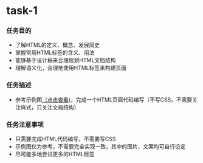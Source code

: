 # task-1
### 任务目的
* 了解HTML的定义、概念、发展简史<br>
* 掌握常用HTML标签的含义、用法<br>
* 能够基于设计稿来合理规划HTML文档结构<br>
* 理解语义化，合理地使用HTML标签来构建页面<br>
### 任务描述
* 参考示例图[（点击查看)](http://7xrp04.com1.z0.glb.clouddn.com/task_1_1_1.jpg)，完成一个HTML页面代码编写（不写CSS，不需要关注样式，只关注文档结构）<br>
### 任务注意事项
* 只需要完成HTML代码编写，不需要写CSS<br>
* 示例图仅为参考，不需要完全实现一致，其中的图片、文案均可自行设定<br>
* 尽可能多地尝试更多的HTML标签<br>
